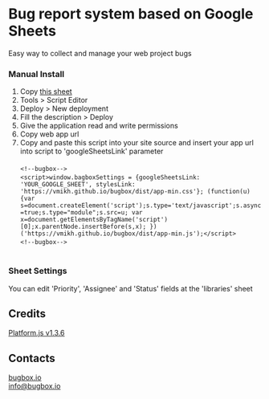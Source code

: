 # Bug report system based on Google Sheets
Easy way to collect and manage your web project bugs

### Manual Install

1. Copy <a href="https://docs.google.com/spreadsheets/d/1LypOCr8bA5WoSZPJF7C9ccuZR01zYfJO07qHg24L1Bw/copy" target="_blank">this sheet</a><br>
2. Tools > Script Editor<br>
3. Deploy > New deployment<br>
4. Fill the description > Deploy<br>
5. Give the application read and write permissions<br>
6. Copy web app url<br>
7. Copy and paste this script into your site source and insert your app url into script to 'googleSheetsLink' parameter<br><br>
`<!--bugbox-->`<br>
`<script>window.bagboxSettings = {googleSheetsLink: 'YOUR_GOOGLE_SHEET', stylesLink: 'https://vmikh.github.io/bugbox/dist/app-min.css'}; (function(u){var s=document.createElement('script');s.type='text/javascript';s.async=true;s.type="module";s.src=u; var x=document.getElementsByTagName('script')[0];x.parentNode.insertBefore(s,x); })('https://vmikh.github.io/bugbox/dist/app-min.js');</script>`<br>
`<!--bugbox-->`<br><br>

### Sheet Settings
You can edit 'Priority', 'Assignee' and 'Status' fields at the 'libraries' sheet

## Credits
[Platform.js v1.3.6](https://github.com/bestiejs/platform.js/)

## Contacts
[bugbox.io](https://bugbox.io/)<br>
[info@bugbox.io](info@bugbox.io)